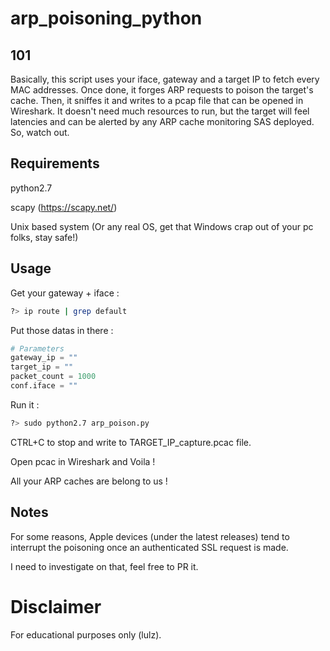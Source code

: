 # arp_poisoning_python

## 101
Basically, this script uses your iface, gateway and a target IP to fetch every MAC addresses. Once done, it forges ARP requests to poison the target's cache. Then, it sniffes it and writes to a pcap file that can be opened in Wireshark. It doesn't need much resources to run, but the target will feel latencies and can be alerted by any ARP cache monitoring SAS deployed. So, watch out.

## Requirements
python2.7

scapy (https://scapy.net/)

Unix based system (Or any real OS, get that Windows crap out of your pc folks, stay safe!)

## Usage
Get your gateway + iface : 
```bash
?> ip route | grep default
```

Put those datas in there :
```python
# Parameters                                                                    
gateway_ip = ""
target_ip = ""
packet_count = 1000
conf.iface = ""
```

Run it :
```bash
?> sudo python2.7 arp_poison.py
```


CTRL+C to stop and write to TARGET_IP_capture.pcac file.

Open pcac in Wireshark and Voila ! 

All your ARP caches are belong to us !


## Notes
For some reasons, Apple devices (under the latest releases) tend to interrupt the poisoning once an authenticated SSL request is made.

I need to investigate on that, feel free to PR it.


# Disclaimer
For educational purposes only (lulz).
